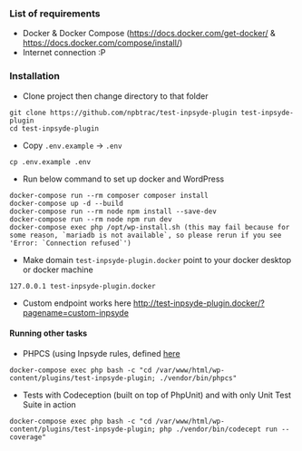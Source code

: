 ### List of requirements
- Docker & Docker Compose (https://docs.docker.com/get-docker/ & https://docs.docker.com/compose/install/)
- Internet connection :P

### Installation
- Clone project then change directory to that folder
```shell script
git clone https://github.com/npbtrac/test-inpsyde-plugin test-inpsyde-plugin
cd test-inpsyde-plugin
```
- Copy `.env.example` -> `.env`
```shell script
cp .env.example .env
```

- Run below command to set up docker and WordPress
```shell script
docker-compose run --rm composer composer install
docker-compose up -d --build
docker-compose run --rm node npm install --save-dev
docker-compose run --rm node npm run dev
docker-compose exec php /opt/wp-install.sh (this may fail because for some reason, `mariadb is not available`, so please rerun if you see 'Error: `Connection refused`')
```

- Make domain `test-inpsyde-plugin.docker` point to your docker desktop or docker machine
```
127.0.0.1 test-inpsyde-plugin.docker
```

- Custom endpoint works here http://test-inpsyde-plugin.docker/?pagename=custom-inpsyde

#### Running other tasks
- PHPCS (using Inpsyde rules, defined [here](phpcd.xml.dist)
```shell script
docker-compose exec php bash -c "cd /var/www/html/wp-content/plugins/test-inpsyde-plugin; ./vendor/bin/phpcs"
```
- Tests with Codeception (built on top of PhpUnit) and with only Unit Test Suite in action
```shell script
docker-compose exec php bash -c "cd /var/www/html/wp-content/plugins/test-inpsyde-plugin; php ./vendor/bin/codecept run --coverage"
```
